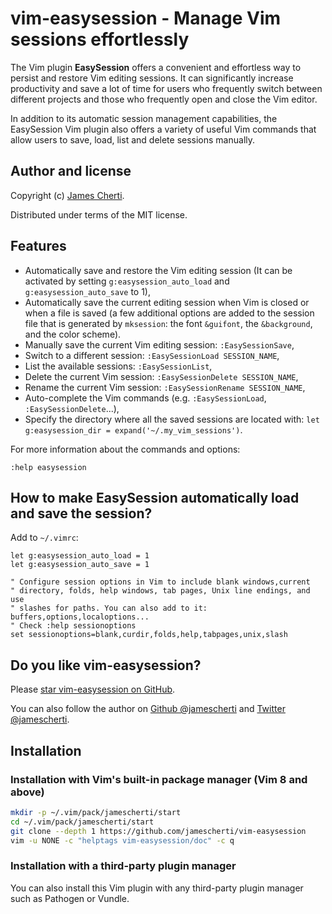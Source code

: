 # vim-easysession - Manage Vim sessions effortlessly

The Vim plugin **EasySession** offers a convenient and effortless way to persist and restore Vim editing sessions. It can significantly increase productivity and save a lot of time for users who frequently switch between different projects and those who frequently open and close the Vim editor.

In addition to its automatic session management capabilities, the EasySession Vim plugin also offers a variety of useful Vim commands that allow users to save, load, list and delete sessions manually.

## Author and license

Copyright (c) [James Cherti](https://www.jamescherti.com).

Distributed under terms of the MIT license.

## Features

- Automatically save and restore the Vim editing session (It can be activated by setting `g:easysession_auto_load` and `g:easysession_auto_save` to 1),
- Automatically save the current editing session when Vim is closed or when a file is saved (a few additional options are added to the session file that is generated by `mksession`: the font `&guifont`, the `&background`, and the color scheme).
- Manually save the current Vim editing session: `:EasySessionSave`,
- Switch to a different session: `:EasySessionLoad SESSION_NAME`,
- List the available sessions: `:EasySessionList`,
- Delete the current Vim session: `:EasySessionDelete SESSION_NAME`,
- Rename the current Vim session: `:EasySessionRename SESSION_NAME`,
- Auto-complete the Vim commands (e.g. `:EasySessionLoad`, `:EasySessionDelete`...),
- Specify the directory where all the saved sessions are located with: `let g:easysession_dir = expand('~/.my_vim_sessions')`.

For more information about the commands and options:
```viml
:help easysession
```

## How to make EasySession automatically load and save the session?

Add to `~/.vimrc`:
```viml
let g:easysession_auto_load = 1
let g:easysession_auto_save = 1

" Configure session options in Vim to include blank windows,current
" directory, folds, help windows, tab pages, Unix line endings, and use
" slashes for paths. You can also add to it: buffers,options,localoptions...
" Check :help sessionoptions
set sessionoptions=blank,curdir,folds,help,tabpages,unix,slash
```

## Do you like vim-easysession?

Please [star vim-easysession on GitHub](https://github.com/jamescherti/vim-easysession).

You can also follow the author on [Github @jamescherti](https://github.com/jamescherti) and [Twitter @jamescherti](https://twitter.com/jamescherti).

## Installation

### Installation with Vim's built-in package manager (Vim 8 and above)

```bash
mkdir -p ~/.vim/pack/jamescherti/start
cd ~/.vim/pack/jamescherti/start
git clone --depth 1 https://github.com/jamescherti/vim-easysession
vim -u NONE -c "helptags vim-easysession/doc" -c q
```

### Installation with a third-party plugin manager

You can also install this Vim plugin with any third-party plugin manager such as Pathogen or Vundle.
